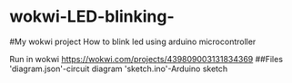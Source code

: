 # wokwi-LED-blinking-
#My wokwi project
How to blink led using arduino microcontroller

Run in wokwi
https://wokwi.com/projects/439809003131834369
##Files
'diagram.json'-circuit diagram
'sketch.ino'-Arduino sketch


